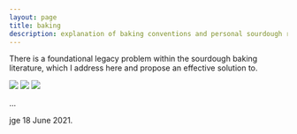 ```yaml
---
layout: page
title: baking
description: explanation of baking conventions and personal sourdough recipes
---
```


There is a foundational legacy problem within the sourdough baking literature, which I address here and propose an effective solution to.

<img src="https://render.githubusercontent.com/render/math?math=f_{auto}=2W/(1%2BH)(1%2BI)">

<img src="https://render.githubusercontent.com/render/math?math= \large L=\frac{2IW}{(1%2BI)(1%2BH)">

<img src="https://render.githubusercontent.com/render/math?math=L=2IW\div(1%2BI)(1%2BH)">

...


jge 18 June 2021.
